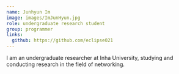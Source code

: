 ```yaml
---
name: Junhyun Im
image: images/ImJunHyun.jpg
role: undergraduate research student
group: programmer
links:
  github: https://github.com/eclipse021
---
```


I am an undergraduate researcher at Inha University, studying and conducting research in the field of networking.